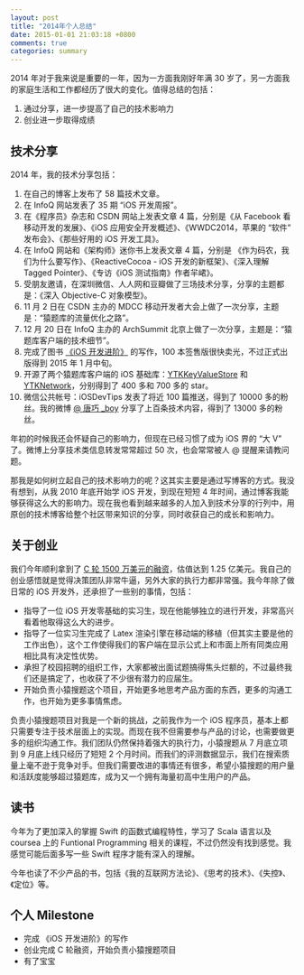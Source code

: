 ```yaml
---
layout: post
title: "2014年个人总结"
date: 2015-01-01 21:03:18 +0800
comments: true
categories: summary
---
```


2014 年对于我来说是重要的一年，因为一方面我刚好年满 30 岁了，另一方面我的家庭生活和工作都经历了很大的变化。值得总结的包括：

 1. 通过分享，进一步提高了自己的技术影响力
 2. 创业进一步取得成绩

## 技术分享

2014 年，我的技术分享包括：

 1. 在自己的博客上发布了 58 篇技术文章。
 1. 在 InfoQ 网站发表了 35 期 “iOS 开发周报”。
 1. 在《程序员》杂志和 CSDN 网站上发表文章 4 篇，分别是《从 Facebook 看移动开发的发展》、《iOS 应用安全开发概述》、《WWDC2014，苹果的 “软件” 发布会》、《那些好用的 iOS 开发工具》。
 1. 在 InfoQ 网站和《架构师》迷你书上发表文章 4 篇，分别是 《作为码农，我们为什么要写作》、《ReactiveCocoa - iOS 开发的新框架》、《深入理解 Tagged Pointer》、《专访《iOS 测试指南》作者羋峮》。
 1. 受朋友邀请，在深圳微信、人人网和豆瓣做了三场技术分享，分享的主题都是：《深入 Objective-C 对象模型》。
 1. 11 月 2 日在 CSDN 主办的 MDCC 移动开发者大会上做了一次分享，主题是：“猿题库的流量优化之路”。
 1. 12 月 20 日在 InfoQ 主办的 ArchSummit 北京上做了一次分享，主题是：“猿题库客户端的技术细节”。
 1. 完成了图书 [《iOS 开发进阶》](https://github.com/tangqiaoboy/iOS-Pro) 的写作，100 本签售版很快卖光，不过正式出版得到 2015 年 1 月中旬。
 1. 开源了两个猿题库客户端的 iOS 基础库：[YTKKeyValueStore](https://github.com/yuantiku/YTKKeyValueStore) 和 [YTKNetwork](https://github.com/yuantiku/YTKNetwork)，分别得到了 400 多和 700 多的 star。
 1. 微信公共帐号：iOSDevTips 发表了将近 100 篇推送，得到了 10000 多的粉丝。我的微博 [@ 唐巧 _boy](http://www.weibo.com/tangqiaoboy) 分享了上百条技术内容，得到了 13000 多的粉丝。

年初的时候我还会怀疑自己的影响力，但现在已经习惯了成为 iOS 界的 “大 V” 了。微博上分享技术类信息转发常常超过 50 次，也会常常被人 @ 提醒来请教问题。

那我是如何树立起自己的技术影响力的呢？这其实主要是通过写博客的方式。我没有想到，从我 2010 年底开始学 iOS 开发，到现在短短 4 年时间，通过博客我能够获得这么大的影响力。现在我也看到越来越多的人加入到技术分享的行列中，用原创的技术博客给整个社区带来知识的分享，同时收获自己的成长和影响力。

## 关于创业

我们今年顺利拿到了 [C 轮 1500 万美元的融资](http://tech.sina.com.cn/i/2014-07-22/11209510273.shtml)，估值达到 1.25 亿美元。我自己的创业感悟就是觉得决策团队非常牛逼，另外大家的执行力都非常强。我今年除了做日常的 iOS 开发外，还承担了一些别的事情，包括：

 * 指导了一位 iOS 开发零基础的实习生，现在他能够独立的进行开发，非常高兴看着他取得这么大的进步。
 * 指导了一位实习生完成了 Latex 渲染引擎在移动端的移植（但其实主要是他的工作出色），这个工作使得我们的客户端在显示公式上和市面上所有同类应用相比具有决定性优势。
 * 承担了校园招聘的组织工作，大家都被出面试题搞得焦头烂额的，不过最终我们还是搞定了，也收获了不少很有潜力的应届生。
 * 开始负责小猿搜题这个项目，开始更多地思考产品方面的东西，更多的沟通工作，也开始为更多事情焦虑。

负责小猿搜题项目对我是一个新的挑战，之前我作为一个 iOS 程序员，基本上都只需要专注于技术层面上的实现。而现在我不但需要参与产品的讨论，也需要做更多的组织沟通工作。我们团队仍然保持着强大的执行力，小猿搜题从 7 月底立项到 9 月底上线只经历了短短 2 个月时间。而我们的评测数据显示，我们在搜索质量上毫不逊于竞争对手。但我们需要改进的事情还有很多，希望小猿搜题的用户量和活跃度能够超过猿题库，成为又一个拥有海量初高中生用户的产品。

## 读书

今年为了更加深入的掌握 Swift 的函数式编程特性，学习了 Scala 语言以及 coursea 上的 Funtional Programming 相关的课程，不过仍然没有找到感觉。我感觉可能后面多写一些 Swift 程序才能有深入的理解。

今年也读了不少产品的书，包括《我的互联网方法论》、《思考的技术》、《失控》、《定位》等。

## 个人 Milestone

 * 完成 《iOS 开发进阶》的写作
 * 创业完成 C 轮融资，开始负责小猿搜题项目
 * 有了宝宝
